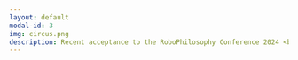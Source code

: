 ```yaml
---
layout: default
modal-id: 3
img: circus.png
description: Recent acceptance to the RoboPhilosophy Conference 2024 <br>in Copenhagen, Denmark <br><em><strong>PanOp Industries</strong></em> Art Piece Submission -<iframe width="560" height="315" src="https://www.youtube.com/embed/i4NaOy46XXo?si=7up9KGU0HasCbS2r" title="YouTube video player" frameborder="0" allow="accelerometer; autoplay; clipboard-write; encrypted-media; gyroscope; picture-in-picture; web-share" referrerpolicy="strict-origin-when-cross-origin" allowfullscreen></iframe><br>2024 RPI Student Film Festival Winner - Best Screenplay, Best Acting<br><br>Intro to Game Programming Final Video Game Design Project<br><br>Four Games Lobby<br><iframe frameborder="0" src="https://itch.io/embed/2034099" width="552" height="167"><a href="https://bowerj6.itch.io/four-games-lobby">Intro to Game Programming - Four Games Lobby by Salty-Geralty</a></iframe>
---
```

